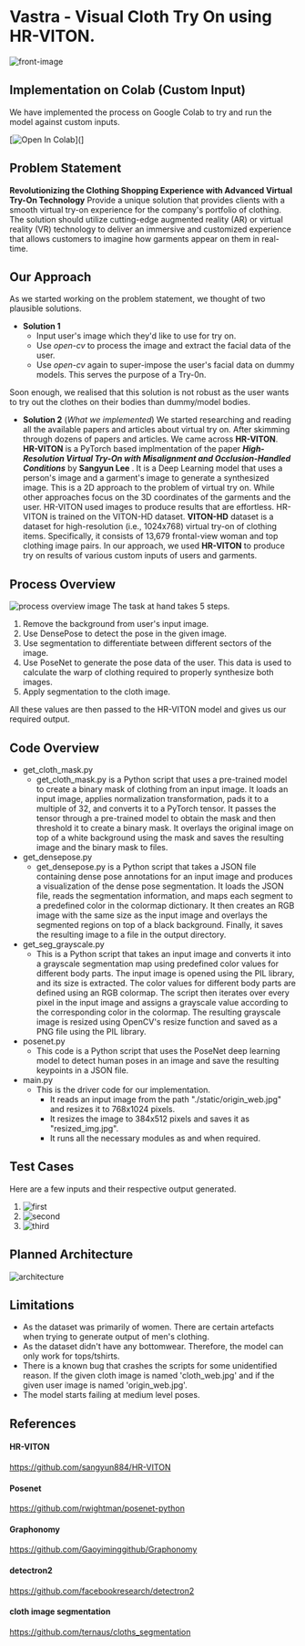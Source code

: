 # Vastra - Visual Cloth Try On using HR-VITON.
![front-image](./images/front.png)

## Implementation on Colab (Custom Input)
We have implemented the process on Google Colab to try and run the model against custom inputs.

[![Open In Colab](https://colab.research.google.com/assets/colab-badge.svg)]([](https://colab.research.google.com/drive/1BTAogr3k3AsTxXaLd4sSSl6HgXfbP5V2?usp=sharing)]



## Problem Statement
**Revolutionizing the Clothing Shopping Experience with Advanced Virtual Try-On Technology**
Provide a unique solution that provides clients with a smooth virtual try-on experience for the company's portfolio of clothing. The solution should utilize cutting-edge augmented reality (AR) or virtual reality (VR) technology to deliver an immersive and customized experience that allows customers to imagine how garments appear on them in real-time.

## Our Approach

As we started working on the problem statement, we thought of two plausible solutions.

 - **Solution 1**
	 - Input user's image which they'd like to use for try on.
	 - Use *open-cv* to process the image and extract the facial data of the user.
	 - Use *open-cv* again to super-impose the user's facial data on dummy models. This serves the purpose of a Try-0n.

Soon enough, we realised that this solution is not robust as the user wants to try out the clothes on their bodies than dummy/model bodies. 

- **Solution 2** (*What we implemented*)
We started researching and reading all the available papers and articles about virtual try on.  After skimming through dozens of papers and articles. We came across **HR-VITON**.  
**HR-VITON** is a PyTorch based implmentation of the paper ***High-Resolution Virtual Try-On with Misalignment and Occlusion-Handled Conditions*** by **Sangyun Lee** . It is a Deep Learning model that uses a person's image and a garment's image to generate a synthesized image. This is a 2D approach to the problem of virtual try on. While other approaches focus on the 3D coordinates of the garments and the user. HR-VITON used images to produce results that are effortless. 
HR-VITON is trained on the VITON-HD dataset. **VITON-HD** dataset is a dataset for high-resolution (i.e., 1024x768) virtual try-on of clothing items. Specifically, it consists of 13,679 frontal-view woman and top clothing image pairs.
In our approach, we used **HR-VITON** to produce try on results of various custom inputs of users and garments. 

## Process Overview
![process overview image](./images/process_overview.png)
The task at hand takes 5 steps. 
1. Remove the background from user's input image.
2. Use DensePose to detect the pose in the given image.
3. Use segmentation to differentiate between different sectors of the image.
4. Use PoseNet to generate the pose data of the user. This data is used to calculate the warp of clothing required to properly synthesize both images.
5. Apply segmentation to the cloth image.

All these values are then passed to the HR-VITON model and gives us our required output.

## Code Overview
- get_cloth_mask.py
	- 	get_cloth_mask.py is a Python script that uses a pre-trained model to create a binary mask of clothing from an input image. It loads an input image, applies normalization transformation, pads it to a multiple of 32, and converts it to a PyTorch tensor. It passes the tensor through a pre-trained model to obtain the mask and then threshold it to create a binary mask. It overlays the original image on top of a white background using the mask and saves the resulting image and the binary mask to files.
- get_densepose.py
	- 	get_densepose.py is a Python script that takes a JSON file containing dense pose annotations for an input image and produces a visualization of the dense pose segmentation. It loads the JSON file, reads the segmentation information, and maps each segment to a predefined color in the colormap dictionary. It then creates an RGB image with the same size as the input image and overlays the segmented regions on top of a black background. Finally, it saves the resulting image to a file in the output directory.
- get_seg_grayscale.py
	- 	This is a Python script that takes an input image and converts it into a grayscale segmentation map using predefined color values for different body parts. The input image is opened using the PIL library, and its size is extracted. The color values for different body parts are defined using an RGB colormap. The script then iterates over every pixel in the input image and assigns a grayscale value according to the corresponding color in the colormap. The resulting grayscale image is resized using OpenCV's resize function and saved as a PNG file using the PIL library.
- posenet.py
	- 	This code is a Python script that uses the PoseNet deep learning model to detect human poses in an image and save the resulting keypoints in a JSON file. 
- main.py
	- 	This is the driver code for our implementation.
		- 	It reads an input image from the path "./static/origin_web.jpg" and resizes it to 768x1024 pixels.
		- 	It resizes the image to 384x512 pixels and saves it as "resized_img.jpg".
		- 	It runs all the necessary modules as and when required.

## Test Cases
Here are a few inputs and their respective output generated.

1. ![first](./images/1.png)
2. ![second](./images/2.png)
3. ![third](./images/3.png)


## Planned Architecture

![architecture](./images/architecture.png)


## Limitations
- As the dataset was primarily of women. There are certain artefacts when trying to generate output of men's clothing.
- As the dataset didn't have any bottomwear. Therefore, the model can only work for tops/tshirts.
- There is a known bug that crashes the scripts for some unidentified reason. If the given cloth image is named 'cloth_web.jpg' and if the given user image is named 'origin_web.jpg'.
- The model starts failing at medium level poses.


## References
#### HR-VITON
https://github.com/sangyun884/HR-VITON
#### Posenet
https://github.com/rwightman/posenet-python
#### Graphonomy
https://github.com/Gaoyiminggithub/Graphonomy
#### detectron2
https://github.com/facebookresearch/detectron2
#### cloth image segmentation
https://github.com/ternaus/cloths_segmentation
